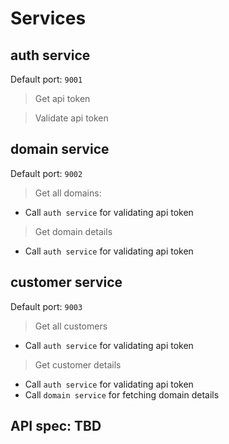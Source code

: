 # Services

## auth service

Default port: `9001`

> Get api token

> Validate api token

## domain service

Default port: `9002`

> Get all domains:
- Call `auth service` for validating api token

> Get domain details
- Call `auth service` for validating api token

## customer service

Default port: `9003`

> Get all customers
- Call `auth service` for validating api token

> Get customer details
- Call `auth service` for validating api token
- Call `domain service` for fetching domain details

## API spec: TBD
